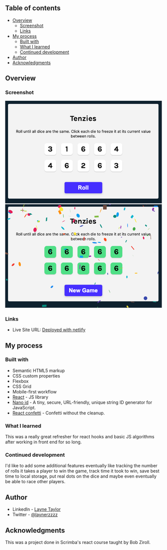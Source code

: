 

## Table of contents

- [Overview](#overview)
  - [Screenshot](#screenshot)
  - [Links](#links)
- [My process](#my-process)
  - [Built with](#built-with)
  - [What I learned](#what-i-learned)
  - [Continued development](#continued-development)
- [Author](#author)
- [Acknowledgments](#acknowledgments)

## Overview

### Screenshot

![Start of the game](src/images/tenziesss.png)
![Winning the game](src/images/tenzieswinss.png)

### Links

- Live Site URL: [Deployed with netlify](https://animated-taffy-960ebc.netlify.app/)

## My process

### Built with

- Semantic HTML5 markup
- CSS custom properties
- Flexbox
- CSS Grid
- Mobile-first workflow
- [React](https://reactjs.org/) - JS library
- [Nano id](https://www.npmjs.com/package/nanoid) - A tiny, secure, URL-friendly, unique string ID generator for JavaScript.
- [React confetti](https://www.npmjs.com/package/react-confetti) - Confetti without the cleanup.


### What I learned

This was a really great refresher for react hooks and basic JS algorithms after working in front end for so long.

### Continued development

I'd like to add some additional features eventually like tracking the number of rolls it takes a player to win the game, track time it took to win, save best time to local storage, put real dots on the dice and maybe even eventually be able to race other players.



## Author

- LinkedIn - [Layne Taylor](https://www.linkedin.com/in/layne-taylor/)
- Twitter - [@laynerzzzz](https://www.frontendmentor.io/profile/laynerzzzz)


## Acknowledgments

This was a project done in Scrimba's react course taught by Bob Ziroll.
